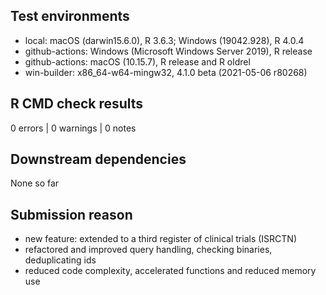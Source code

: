 ## Test environments
* local: macOS (darwin15.6.0), R 3.6.3; Windows (19042.928), R 4.0.4
* github-actions: Windows (Microsoft Windows Server 2019), R release
* github-actions: macOS (10.15.7), R release and R oldrel
* win-builder: x86_64-w64-mingw32, 4.1.0 beta (2021-05-06 r80268)

## R CMD check results
0 errors | 0 warnings | 0 notes

## Downstream dependencies
None so far

## Submission reason
* new feature: extended to a third register of clinical trials (ISRCTN)
* refactored and improved query handling, checking binaries, deduplicating ids
* reduced code complexity, accelerated functions and reduced memory use
